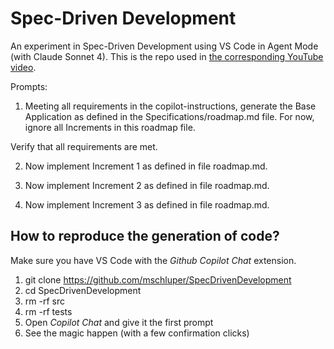 # Spec-Driven Development
An experiment in Spec-Driven Development using VS Code in Agent Mode (with Claude Sonnet 4).
This is the repo used in [the corresponding YouTube video](https://www.youtube.com/watch?v=ex-HBo5t7IY).



Prompts:

1. Meeting all requirements in the copilot-instructions, generate the Base Application as defined in the Specifications/roadmap.md file. For now, ignore all Increments in this roadmap file.

Verify that all requirements are met. 

2. Now implement Increment 1 as defined in file roadmap.md.

3. Now implement Increment 2 as defined in file roadmap.md.

4. Now implement Increment 3 as defined in file roadmap.md.


## How to reproduce the generation of code?
Make sure you have VS Code with the *Github Copilot Chat* extension.

1. git clone https://github.com/mschluper/SpecDrivenDevelopment
2. cd SpecDrivenDevelopment
3. rm -rf src
4. rm -rf tests
5. Open *Copilot Chat* and give it the first prompt
6. See the magic happen (with a few confirmation clicks)
